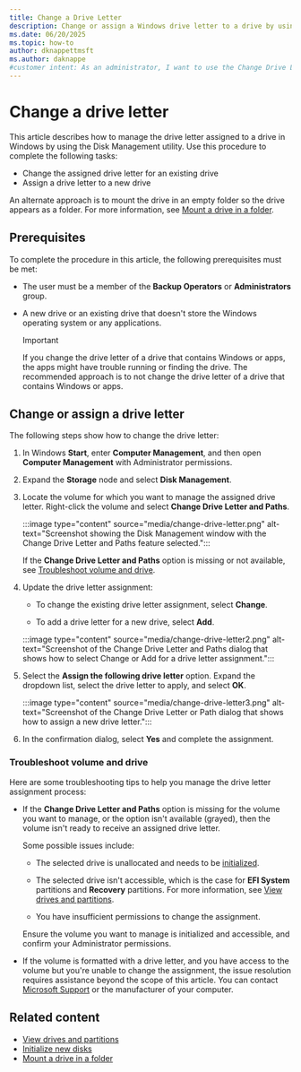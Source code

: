 ```yaml
---
title: Change a Drive Letter
description: Change or assign a Windows drive letter to a drive by using the Change Drive Letter and Paths feature with the Disk Management utility in Windows.
ms.date: 06/20/2025
ms.topic: how-to
author: dknappettmsft
ms.author: daknappe
#customer intent: As an administrator, I want to use the Change Drive Letter and Paths feature with Disk Management in Windows, so I can change or assign a Windows drive letter to a drive.
---
```


# Change a drive letter

This article describes how to manage the drive letter assigned to a drive in Windows by using the Disk Management utility. Use this procedure to complete the following tasks:

- Change the assigned drive letter for an existing drive
- Assign a drive letter to a new drive

An alternate approach is to mount the drive in an empty folder so the drive appears as a folder. For more information, see [Mount a drive in a folder](assign-a-mount-point-folder-path-to-a-drive.md).

## Prerequisites

To complete the procedure in this article, the following prerequisites must be met:

- The user must be a member of the **Backup Operators** or **Administrators** group.

- A new drive or an existing drive that doesn't store the Windows operating system or any applications.

   > [!IMPORTANT]
   > If you change the drive letter of a drive that contains Windows or apps, the apps might have trouble running or finding the drive. The recommended approach is to not change the drive letter of a drive that contains Windows or apps.

## Change or assign a drive letter

The following steps show how to change the drive letter:

1. In Windows **Start**, enter **Computer Management**, and then open **Computer Management** with Administrator permissions.

1. Expand the **Storage** node and select **Disk Management**.

1. Locate the volume for which you want to manage the assigned drive letter. Right-click the volume and select **Change Drive Letter and Paths**.

   :::image type="content" source="media/change-drive-letter.png" alt-text="Screenshot showing the Disk Management window with the Change Drive Letter and Paths feature selected.":::

   If the **Change Drive Letter and Paths** option is missing or not available, see [Troubleshoot volume and drive](#troubleshoot-volume-and-drive).
   
1. Update the drive letter assignment:

   - To change the existing drive letter assignment, select **Change**.
   
   - To add a drive letter for a new drive, select **Add**.

   :::image type="content" source="media/change-drive-letter2.png" alt-text="Screenshot of the Change Drive Letter and Paths dialog that shows how to select Change or Add for a drive letter assignment.":::

1. Select the **Assign the following drive letter** option. Expand the dropdown list, select the drive letter to apply, and select **OK**.

   :::image type="content" source="media/change-drive-letter3.png" alt-text="Screenshot of the Change Drive Letter or Path dialog that shows how to assign a new drive letter.":::

1. In the confirmation dialog, select **Yes** and complete the assignment.

### Troubleshoot volume and drive

Here are some troubleshooting tips to help you manage the drive letter assignment process:

- If the **Change Drive Letter and Paths** option is missing for the volume you want to manage, or the option isn't available (grayed), then the volume isn't ready to receive an assigned drive letter.

   Some possible issues include:

   - The selected drive is unallocated and needs to be [initialized](initialize-new-disks.md).

   - The selected drive isn't accessible, which is the case for **EFI System** partitions and **Recovery** partitions. For more information, see [View drives and partitions](overview-of-disk-management.md#view-drives-and-partitions).

   - You have insufficient permissions to change the assignment.

   Ensure the volume you want to manage is initialized and accessible, and confirm your Administrator permissions.

- If the volume is formatted with a drive letter, and you have access to the volume but you're unable to change the assignment, the issue resolution requires assistance beyond the scope of this article. You can contact [Microsoft Support](https://support.microsoft.com/contactus/) or the manufacturer of your computer.

## Related content

- [View drives and partitions](overview-of-disk-management.md#view-drives-and-partitions)
- [Initialize new disks](initialize-new-disks.md)
- [Mount a drive in a folder](assign-a-mount-point-folder-path-to-a-drive.md)